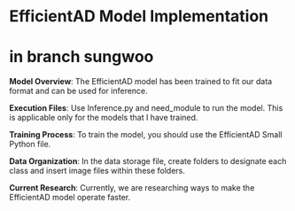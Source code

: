 # EfficientAD Model Implementation
# in branch sungwoo  
  
**Model Overview**: The EfficientAD model has been trained to fit our data format and can be used for inference.    

**Execution Files**: Use Inference.py and need_module to run the model. This is applicable only for the models that I have trained.  

**Training Process**: To train the model, you should use the EfficientAD Small Python file.  

**Data Organization**: In the data storage file, create folders to designate each class and insert image files within these folders.  

**Current Research**: Currently, we are researching ways to make the EfficientAD model operate faster.  
